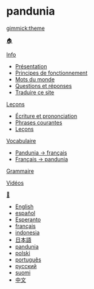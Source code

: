 # pandunia
[gimmick:theme](readable)

[🏠](index.md)

[Info]()

  * [Présentation](dunia_baxe.md)
  * [Principes de fonctionnement](filsofi.md)
  * [Mots du monde](loga.md)
  * [Questions et réponses](eske_i_jawabe.md)
  * [Traduire ce site](baxa_do_baxa.md)

[Leçons]()

  * [Écriture et prononciation](abc.md)
  * [Phrases courantes](fraze.md)
  * [Leçons](darse.md)

[Vocabulaire]()

  * [Pandunia → français](pandunia-frans.md)
  * [Français → pandunia](frans-pandunia.md)

[Grammaire](kanun.md)

[Vidéos](../pandunia/filme.md)

[💬]()

  * [English](../engli/index.md)
  * [español](../espani/index.md)
  * [Esperanto](../esperanto/index.md)
  * [français](../frans/index.md)
  * [indonesia](../malayu/index.md)
  * [日本語](../nipon/index.md)
  * [pandunia](../pandunia/index.md)
  * [polski](../polski/index.md)
  * [português](../portugal/index.md)
  * [русский](../rusi/index.md)
  * [suomi](../suomi/index.md)
  * [中文](../zhongwen/index.md)

